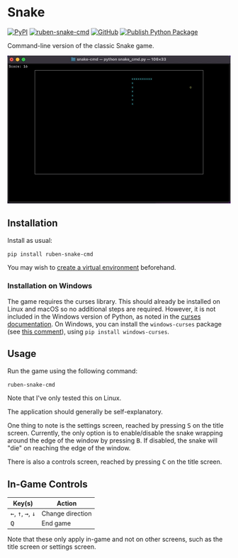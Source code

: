 # Snake

[![PyPI](https://img.shields.io/pypi/v/ruben-snake-cmd)](https://pypi.org/project/ruben-snake-cmd/)
[![ruben-snake-cmd](https://snapcraft.io//ruben-snake-cmd/badge.svg)](https://snapcraft.io/ruben-snake-cmd)
[![GitHub](https://img.shields.io/github/license/Ruben9922/snake-cmd)](https://github.com/Ruben9922/snake-cmd/blob/master/LICENSE)
[![Publish Python Package](https://github.com/Ruben9922/snake-cmd/actions/workflows/publish.yml/badge.svg)](https://github.com/Ruben9922/snake-cmd/actions/workflows/publish.yml)

Command-line version of the classic Snake game.

![GIF showing gameplay](https://raw.githubusercontent.com/Ruben9922/snake-cmd/master/screenshot.gif)

## Installation

Install as usual:

```bash
pip install ruben-snake-cmd
```

You may wish to [create a virtual environment](https://docs.python.org/3/tutorial/venv.html#creating-virtual-environments) beforehand.

### Installation on Windows
The game requires the curses library. This should already be installed on Linux and macOS so no additional steps are required. However, it is not included in the Windows version of Python, as noted in the [curses documentation](https://docs.python.org/3.7/howto/curses.html#what-is-curses). On Windows, you can install the `windows-curses` package (see [this comment](https://gist.github.com/sanchitgangwar/2158089#gistcomment-3029530)), using `pip install windows-curses`.

## Usage
Run the game using the following command:
```bash
ruben-snake-cmd
```
Note that I've only tested this on Linux.

The application should generally be self-explanatory.

One thing to note is the settings screen, reached by pressing <kbd>S</kbd> on the title screen. Currently, the only option is to enable/disable the snake wrapping around the edge of the window by pressing <kbd>B</kbd>. If disabled, the snake will "die" on reaching the edge of the window.

There is also a controls screen, reached by pressing <kbd>C</kbd> on the title screen.

## In-Game Controls

| Key(s) | Action |
|-------------------------------------------------------|------------------|
| <kbd>←</kbd>, <kbd>↑</kbd>, <kbd>→</kbd>, <kbd>↓</kbd> | Change direction |
| <kbd>Q</kbd> | End game |

Note that these only apply in-game and not on other screens, such as the title screen or settings screen.
